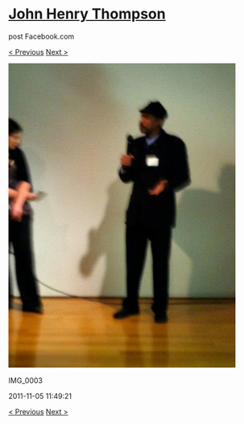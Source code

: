 # [John Henry Thompson](../README.md)
post Facebook.com

[< Previous](2011-11-05-6.md) [Next >](2011-11-05-8.md)

[![](../media/2011-11-05/Nari-we-the-people-IMG_0003.jpg)](../README.md)

IMG_0003

2011-11-05 11:49:21

[< Previous](2011-11-05-6.md) [Next >](2011-11-05-8.md)